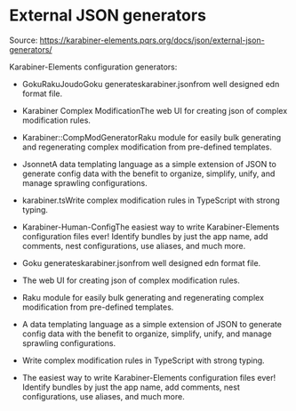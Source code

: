 # External JSON generators

Source: https://karabiner-elements.pqrs.org/docs/json/external-json-generators/

Karabiner-Elements configuration generators:

- GokuRakuJoudoGoku generateskarabiner.jsonfrom well designed edn format file.
- Karabiner Complex ModificationThe web UI for creating json of complex modification rules.
- Karabiner::CompModGeneratorRaku module for easily bulk generating and regenerating complex modification from pre-defined templates.
- JsonnetA data templating language as a simple extension of JSON to generate config data with the benefit to organize, simplify, unify, and manage sprawling configurations.
- karabiner.tsWrite complex modification rules in TypeScript with strong typing.
- Karabiner-Human-ConfigThe easiest way to write Karabiner-Elements configuration files ever! Identify bundles by just the app name, add comments, nest configurations, use aliases, and much more.

- Goku generateskarabiner.jsonfrom well designed edn format file.

- The web UI for creating json of complex modification rules.

- Raku module for easily bulk generating and regenerating complex modification from pre-defined templates.

- A data templating language as a simple extension of JSON to generate config data with the benefit to organize, simplify, unify, and manage sprawling configurations.

- Write complex modification rules in TypeScript with strong typing.

- The easiest way to write Karabiner-Elements configuration files ever! Identify bundles by just the app name, add comments, nest configurations, use aliases, and much more.
